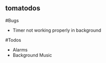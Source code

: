 ## tomatodos


#Bugs
- Timer not working properly in background

#Todos
- Alarms
- Background Music
